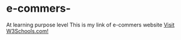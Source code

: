 # e-commers-
At learning purpose level
<lebel>This is my link of e-commers website </lebel>
<a href="https://ideal-futures.000webhostapp.com/index.php">Visit W3Schools.com!</a>
